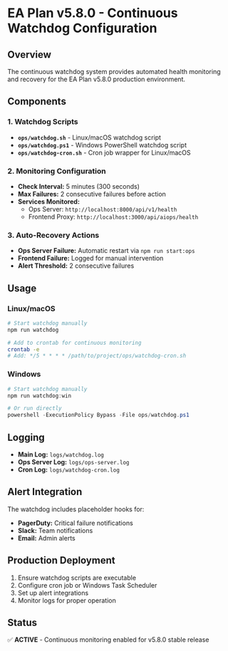 # EA Plan v5.8.0 - Continuous Watchdog Configuration

## Overview
The continuous watchdog system provides automated health monitoring and recovery for the EA Plan v5.8.0 production environment.

## Components

### 1. Watchdog Scripts
- **`ops/watchdog.sh`** - Linux/macOS watchdog script
- **`ops/watchdog.ps1`** - Windows PowerShell watchdog script  
- **`ops/watchdog-cron.sh`** - Cron job wrapper for Linux/macOS

### 2. Monitoring Configuration
- **Check Interval:** 5 minutes (300 seconds)
- **Max Failures:** 2 consecutive failures before action
- **Services Monitored:**
  - Ops Server: `http://localhost:8000/api/v1/health`
  - Frontend Proxy: `http://localhost:3000/api/aiops/health`

### 3. Auto-Recovery Actions
- **Ops Server Failure:** Automatic restart via `npm run start:ops`
- **Frontend Failure:** Logged for manual intervention
- **Alert Threshold:** 2 consecutive failures

## Usage

### Linux/macOS
```bash
# Start watchdog manually
npm run watchdog

# Add to crontab for continuous monitoring
crontab -e
# Add: */5 * * * * /path/to/project/ops/watchdog-cron.sh
```

### Windows
```powershell
# Start watchdog manually
npm run watchdog:win

# Or run directly
powershell -ExecutionPolicy Bypass -File ops/watchdog.ps1
```

## Logging
- **Main Log:** `logs/watchdog.log`
- **Ops Server Log:** `logs/ops-server.log`
- **Cron Log:** `logs/watchdog-cron.log`

## Alert Integration
The watchdog includes placeholder hooks for:
- **PagerDuty:** Critical failure notifications
- **Slack:** Team notifications
- **Email:** Admin alerts

## Production Deployment
1. Ensure watchdog scripts are executable
2. Configure cron job or Windows Task Scheduler
3. Set up alert integrations
4. Monitor logs for proper operation

## Status
✅ **ACTIVE** - Continuous monitoring enabled for v5.8.0 stable release
